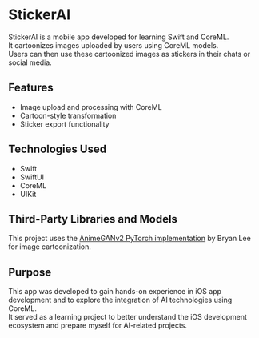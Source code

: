 # StickerAI

StickerAI is a mobile app developed for learning Swift and CoreML.  
It cartoonizes images uploaded by users using CoreML models.  
Users can then use these cartoonized images as stickers in their chats or social media.

## Features

- Image upload and processing with CoreML  
- Cartoon-style transformation  
- Sticker export functionality  

## Technologies Used

- Swift
- SwiftUI
- CoreML  
- UIKit 

## Third-Party Libraries and Models

This project uses the [AnimeGANv2 PyTorch implementation](https://github.com/bryandlee/animegan2-pytorch) by Bryan Lee for image cartoonization.


## Purpose

This app was developed to gain hands-on experience in iOS app development and to explore the integration of AI technologies using CoreML.  
It served as a learning project to better understand the iOS development ecosystem and prepare myself for AI-related projects.
